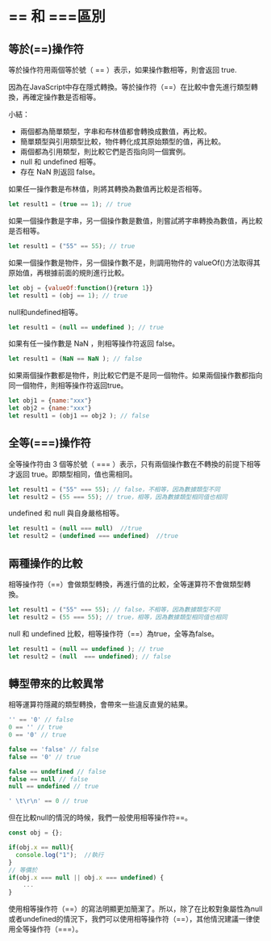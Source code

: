 # == 和 ===區別

## 等於(==)操作符

等於操作符用兩個等於號（ == ）表示，如果操作數相等，則會返回 true.&#x20;

因為在JavaScript中存在隱式轉換。等於操作符（==）在比較中會先進行類型轉換，再確定操作數是否相等。

小結：

* 兩個都為簡單類型，字串和布林值都會轉換成數值，再比較。
* 簡單類型與引用類型比較，物件轉化成其原始類型的值，再比較。
* 兩個都為引用類型，則比較它們是否指向同一個實例。
* null 和 undefined 相等。
* 存在 NaN 則返回 false。

如果任一操作數是布林值，則將其轉換為數值再比較是否相等。

```javascript
let result1 = (true == 1); // true
```

如果一個操作數是字串，另一個操作數是數值，則嘗試將字串轉換為數值，再比較是否相等。

```javascript
let result1 = ("55" == 55); // true
```

如果一個操作數是物件，另一個操作數不是，則調用物件的 valueOf()方法取得其原始值，再根據前面的規則進行比較。

```javascript
let obj = {valueOf:function(){return 1}}
let result1 = (obj == 1); // true
```

null和undefined相等。

```javascript
let result1 = (null == undefined ); // true
```

如果有任一操作數是 NaN ，則相等操作符返回 false。

```javascript
let result1 = (NaN == NaN ); // false
```

如果兩個操作數都是物件，則比較它們是不是同一個物件。如果兩個操作數都指向同一個物件，則相等操作符返回true。

```javascript
let obj1 = {name:"xxx"}
let obj2 = {name:"xxx"}
let result1 = (obj1 == obj2 ); // false
```

## 全等(===)操作符

全等操作符由 3 個等於號（ === ）表示，只有兩個操作數在不轉換的前提下相等才返回 true。即類型相同，值也需相同。

```javascript
let result1 = ("55" === 55); // false，不相等，因為數據類型不同
let result2 = (55 === 55); // true，相等，因為數據類型相同值也相同
```

undefined 和 null 與自身嚴格相等。

```javascript
let result1 = (null === null)  //true
let result2 = (undefined === undefined)  //true
```

## 兩種操作的比較

相等操作符（==）會做類型轉換，再進行值的比較，全等運算符不會做類型轉換。

```javascript
let result1 = ("55" === 55); // false，不相等，因為數據類型不同
let result2 = (55 === 55); // true，相等，因為數據類型相同值也相同
```

null 和 undefined 比較，相等操作符（==）為true，全等為false。

```javascript
let result1 = (null == undefined ); // true
let result2 = (null  === undefined); // false
```

## 轉型帶來的比較異常

相等運算符隱藏的類型轉換，會帶來一些違反直覺的結果。

```javascript
'' == '0' // false
0 == '' // true
0 == '0' // true

false == 'false' // false
false == '0' // true

false == undefined // false
false == null // false
null == undefined // true

' \t\r\n' == 0 // true
```

但在比較null的情況的時候，我們一般使用相等操作符==。

```javascript
const obj = {};

if(obj.x == null){
  console.log("1");  //執行
}
// 等價於
if(obj.x === null || obj.x === undefined) {
    ...
}
```

使用相等操作符（==）的寫法明顯更加簡潔了。所以，除了在比較對象屬性為null或者undefined的情況下，我們可以使用相等操作符（==），其他情況建議一律使用全等操作符（===）。
